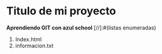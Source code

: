 # Titulo de mi proyecto
**Aprendiendo GIT con azul school**
[//]:#(listas enumeradas)

1. Index.html
2. informacion.txt